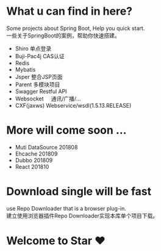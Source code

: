 # What u can find in here?
Some projects about Spring Boot, Help you quick start.<br>
一些关于SpringBoot的案例，帮助你快速搭建。

- Shiro         单点登录
- Buji-Pac4j    CAS认证
- Redis 
- Mybatis 
- Jsper         整合JSP页面
- Parent        多模块项目
- Swagger       Restful API
- Websocket     通讯/广播/...
- CXF(jaxws)    Webservice/wsdl(1.5.13.RELEASE)

# More will come soon ...
- Muti DataSource 201808
- Ehcache   201809
- Dubbo     201809
- React     201810

# Download single will be fast
use Repo Downloader that is a browser plug-in.<br>
建立使用浏览器插件Repo Downloader实现本库单个项目下载。

# Welcome to Star :heart:


